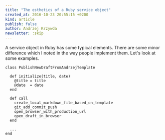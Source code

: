```yaml
---
title: "The esthetics of a Ruby service object"
created_at: 2016-10-23 20:55:15 +0200
kind: article
publish: false
author: Andrzej Krzywda
newsletter: :skip
---
```


A service object in Ruby has some typical elements. There are some minor difference which I noted in the way people implement them. Let's look at some examples.

<!-- more -->

```
class PublishNewDraftFromAndrzejTemplate

  def initialize(title, date)
    @title = title
    @date  = date
  end

  def call
    create_local_markdown_file_based_on_template
    git_add_commit_push
    open_browser_with_production_url
    open_draft_in_browser
  end
  
  ...
end
```

